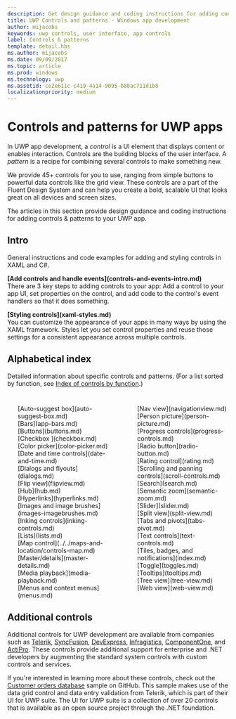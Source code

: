 ```yaml
---
description: Get design guidance and coding instructions for adding controls &amp; patterns to your UWP app. Find  over 45 powerful controls for you to use with your app.
title: UWP Controls and patterns - Windows app development
author: mijacobs
keywords: uwp controls, user interface, app controls
label: Controls & patterns
template: detail.hbs
ms.author: mijacobs
ms.date: 09/09/2017
ms.topic: article
ms.prod: windows
ms.technology: uwp
ms.assetid: ce2e611c-c419-4a14-9095-b88ac711d1b8
localizationpriority: medium
---
```

# Controls and patterns for UWP apps
 

In UWP app development, a <i>control</i> is a UI element that displays content or enables interaction. Controls are the building blocks of the user interface. A <i>pattern</i> is a recipe for combining several controls to make something new.

We provide 45+ controls for you to use, ranging from simple buttons to powerful data controls like the grid view.  These controls are a part of the Fluent Design System and can help you create a bold, scalable UI that looks great on all devices and screen sizes. 

The articles in this section provide design guidance and coding instructions for adding controls & patterns to your UWP app. 

## Intro

General instructions and code examples for adding and styling controls in XAML and C#.

<div class="side-by-side">
<div class="side-by-side-content">
  <div class="side-by-side-content-left">
   <p><b>[Add controls and handle events](controls-and-events-intro.md)</b> <br/>
   There are 3 key steps to adding controls to your app: Add a control to your app UI, set properties on the control, and add code to the control's event handlers so that it does something.</li>
</ul> 
</p>
  </div>
  <div class="side-by-side-content-right">
   <p><b>[Styling controls](xaml-styles.md)</b> <br/>
   You can customize the appearance of your apps in many ways by using the XAML framework. Styles let you set control properties and reuse those settings for a consistent appearance across multiple controls.</p>
  </div>
</div>
</div>

## Alphabetical index 

Detailed information about specific controls and patterns. (For a list sorted by function, see [Index of controls by function](controls-by-function.md).)

<div style="column-count: 2; column-gap: 40px; margin-top: 40px;" >
<ul style="margin-top: 0px; padding-top: 0px; list-style-type: none;">
<li style="list-style-type: none;">[Auto-suggest box](auto-suggest-box.md)</li>

<li style="list-style-type: none;">[Bars](app-bars.md)</li>

<li style="list-style-type: none;">[Buttons](buttons.md)</li>

<li style="list-style-type: none;">[Checkbox ](checkbox.md)</li>

<li style="list-style-type: none;">[Color picker](color-picker.md)</li>

<li style="list-style-type: none;">[Date and time controls](date-and-time.md)</li>


<li style="list-style-type: none;">[Dialogs and flyouts](dialogs.md)</li>

<li style="list-style-type: none;">[Flip view](flipview.md)</li>

<li style="list-style-type: none;">[Hub](hub.md)</li>

<li style="list-style-type: none;">[Hyperlinks](hyperlinks.md)</li>

<li style="list-style-type: none;">[Images and image brushes](images-imagebrushes.md)</li>

<li style="list-style-type: none;">[Inking controls](inking-controls.md)</li>

<li style="list-style-type: none;">[Lists](lists.md)</li>

<li style="list-style-type: none;">[Map control](../../maps-and-location/controls-map.md)</li>

<li style="list-style-type: none;">[Master/details](master-details.md)</li>

<li style="list-style-type: none;">[Media playback](media-playback.md)</li>

<li style="list-style-type: none;">[Menus and context menus](menus.md)</li>

<li style="list-style-type: none;">[Nav view](navigationview.md)</li>

<li style="list-style-type: none;">[Person picture](person-picture.md)</li>

<li style="list-style-type: none;">[Progress controls](progress-controls.md)</li>

<li style="list-style-type: none;">[Radio button](radio-button.md)</li>

<li style="list-style-type: none;">[Rating control](rating.md)</li>

<li style="list-style-type: none;">[Scrolling and panning controls](scroll-controls.md)</li>

<li style="list-style-type: none;">[Search](search.md)</li>

<li style="list-style-type: none;">[Semantic zoom](semantic-zoom.md)</li>

<li style="list-style-type: none;">[Slider](slider.md)</li>

<li style="list-style-type: none;">[Split view](split-view.md)</li>

<li style="list-style-type: none;">[Tabs and pivots](tabs-pivot.md)</li>

<li style="list-style-type: none;">[Text controls](text-controls.md)</li>

<li style="list-style-type: none;">[Tiles, badges, and notifications](index.md)</li>


<li style="list-style-type: none;">[Toggle](toggles.md)</li>
<li style="list-style-type: none;">[Tooltips](tooltips.md)</li>

<li style="list-style-type: none;">[Tree view](tree-view.md)</li>

<li style="list-style-type: none;">[Web view](web-view.md)</li>
</ul>
</div>

## Additional controls

Additional controls for UWP development are available from companies such as [Telerik](http://www.telerik.com/), [SyncFusion](https://www.syncfusion.com/products/uwp), [DevExpress](https://www.devexpress.com/Products/NET/Controls/Win10Apps/),
[Infragistics](http://www.infragistics.com/products/universal-windows-platform), [ComponentOne](https://www.componentone.com/Studio/Platform/UWP), and [ActiPro](http://www.actiprosoftware.com/products/controls/universal). These controls provide additional support for enterprise and .NET developers by augmenting the standard system controls with custom controls and services.  

If you're interested in learning more about these controls, check out the [Customer orders database](https://github.com/Microsoft/Windows-appsample-customers-orders-database) sample on GitHub. This sample makes use of the data grid control and data entry validation from Telerik, which is part of their UI for UWP suite. The UI for UWP suite is a collection of over 20 controls that is available as an open source project through the .NET foundation.
